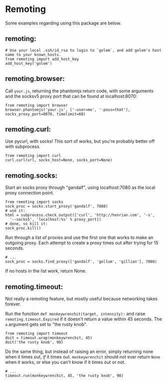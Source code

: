# Remoting

Some examples regarding using this package are below.

## remoting:

    # Use your local .ssh/id_rsa to login to `golem`, and add golem's host name to your known_hosts.
    from remoting import add_host_key
    add_host_key('golem')

## remoting.browser:

Call `your.js`, returning the phantomjs return code, with some arguments and the socksv5 proxy port that can be found at localhost:8070:

    from remoting import browser
    browser.phantomjs('your.js', ['-user=me', '-pass=that'], socks_proxy_port=8070, timelimit=60)

## remoting.curl:

Use pycurl, with socks! This sort of works, but you're probably better off with subprocess.

    from remoting import curl
    curl.curl(url, socks_host=None, socks_port=None)

## remoting.socks:

Start an socks proxy through "gandalf", using localhost:7080 as the local proxy connection point.

    from remoting import socks
    sock_proc = socks.start_proxy('gandalf', 7080)
    # use it:
    html = subprocess.check_output(['curl', 'http://henrian.com', '-s',
      '--socks5', 'localhost:%s' % proxy_port])
    # done, so kill it:
    sock_proc.kill()

Run through a list of proxies and use the first one that works to make an outgoing proxy.
Each attempt to create a proxy times out after trying for 15 seconds.

    # ...
    sock_proc = socks.find_proxy(['gandalf', 'gollum', 'gillian'], 7080)

If no hosts in the list work, return None.

## remoting.timeout:

Not really a remoting feature, but mostly useful because networking takes forever.

Run the function `def monkeywrenchit(target, intensity):` and raise `remoting.timeout.Expired` if it doesn't
return a value within 45 seconds. The `a` argument gets set to "the rusty knob".

    from remoting import timeout
    doit = timeout.wrap(monkeywrenchit, 45)
    doit('the rusty knob', 98)

Do the same thing, but instead of raising an error, simply returning none when it times out, *if* it times out.
`monkeywrenchit` should not ever return `None` when it works, or else you can't know if it times out or not.

    # ...
    timeout.run(monkeywrenchit, 45, 'the rusty knob', 98)
